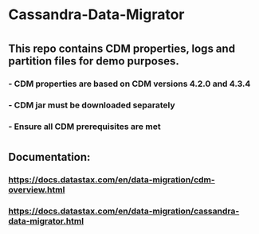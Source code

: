# Cassandra-Data-Migrator
#
## This repo contains CDM properties, logs and partition files for demo purposes.
### - CDM properties are based on CDM versions 4.2.0 and 4.3.4
### - CDM jar must be downloaded separately
### - Ensure all CDM prerequisites are met
# 
## Documentation:
### https://docs.datastax.com/en/data-migration/cdm-overview.html 
### https://docs.datastax.com/en/data-migration/cassandra-data-migrator.html 
